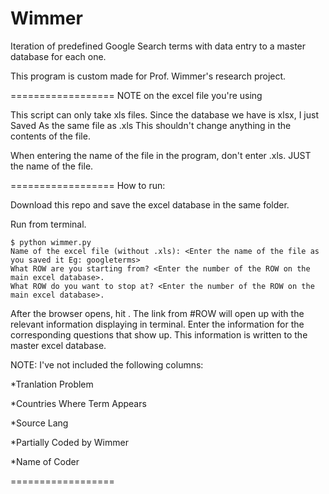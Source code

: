 Wimmer
======
Iteration of predefined Google Search terms with data entry to a master database for each one. 

This program  is custom made for Prof. Wimmer's research project.

==================
NOTE on the excel file you're using

This script can only take xls files. Since the database we have is xlsx, I just Saved As the same file as .xls 
This shouldn't change anything in the contents of the file.

When entering the name of the file in the program, don't enter .xls. JUST the name of the file.

==================
How to run: 

Download this repo and save the excel database in the same folder. 

Run from terminal. 

 	$ python wimmer.py
 	Name of the excel file (without .xls): <Enter the name of the file as you saved it Eg: googleterms>
 	What ROW are you starting from? <Enter the number of the ROW on the main excel database>.
	What ROW do you want to stop at? <Enter the number of the ROW on the main excel database>.

After the browser opens, hit <ENTER>.
The link from #ROW will open up with the relevant information displaying in terminal.
Enter the information for the corresponding questions that show up. 
This information is written to the master excel database. 

NOTE: I've not included the following columns:

*Tranlation Problem

*Countries Where Term Appears 

*Source Lang

*Partially Coded by Wimmer

*Name of Coder

==================




